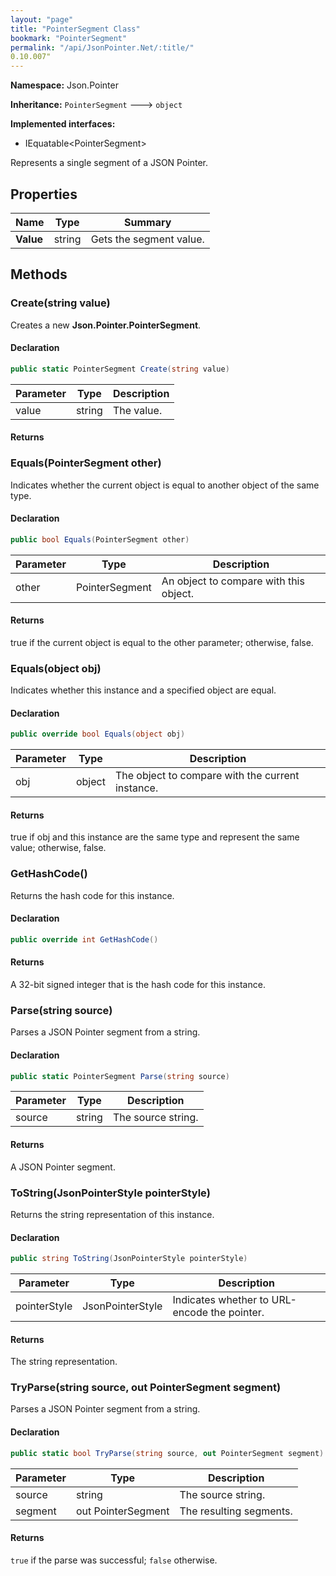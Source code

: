 ```yaml
---
layout: "page"
title: "PointerSegment Class"
bookmark: "PointerSegment"
permalink: "/api/JsonPointer.Net/:title/"
0.10.007"
---
```

**Namespace:** Json.Pointer

**Inheritance:**
`PointerSegment`
 🡒 
`object`

**Implemented interfaces:**

- IEquatable\<PointerSegment\>

Represents a single segment of a JSON Pointer.

## Properties

| Name | Type | Summary |
|---|---|---|
| **Value** | string | Gets the segment value. |

## Methods

### Create(string value)

Creates a new **Json.Pointer.PointerSegment**.

#### Declaration

```c#
public static PointerSegment Create(string value)
```

| Parameter | Type | Description |
|---|---|---|
| value | string | The value. |


#### Returns



### Equals(PointerSegment other)

Indicates whether the current object is equal to another object of the same type.

#### Declaration

```c#
public bool Equals(PointerSegment other)
```

| Parameter | Type | Description |
|---|---|---|
| other | PointerSegment | An object to compare with this object. |


#### Returns

true if the current object is equal to the <paramref name="other">other</paramref> parameter; otherwise, false.

### Equals(object obj)

Indicates whether this instance and a specified object are equal.

#### Declaration

```c#
public override bool Equals(object obj)
```

| Parameter | Type | Description |
|---|---|---|
| obj | object | The object to compare with the current instance. |


#### Returns

true if <paramref name="obj">obj</paramref> and this instance are the same type and represent the same value; otherwise, false.

### GetHashCode()

Returns the hash code for this instance.

#### Declaration

```c#
public override int GetHashCode()
```


#### Returns

A 32-bit signed integer that is the hash code for this instance.

### Parse(string source)

Parses a JSON Pointer segment from a string.

#### Declaration

```c#
public static PointerSegment Parse(string source)
```

| Parameter | Type | Description |
|---|---|---|
| source | string | The source string. |


#### Returns

A JSON Pointer segment.

### ToString(JsonPointerStyle pointerStyle)

Returns the string representation of this instance.

#### Declaration

```c#
public string ToString(JsonPointerStyle pointerStyle)
```

| Parameter | Type | Description |
|---|---|---|
| pointerStyle | JsonPointerStyle | Indicates whether to URL-encode the pointer. |


#### Returns

The string representation.

### TryParse(string source, out PointerSegment segment)

Parses a JSON Pointer segment from a string.

#### Declaration

```c#
public static bool TryParse(string source, out PointerSegment segment)
```

| Parameter | Type | Description |
|---|---|---|
| source | string | The source string. |
| segment | out PointerSegment | The resulting segments. |


#### Returns

`true` if the parse was successful; `false` otherwise.

